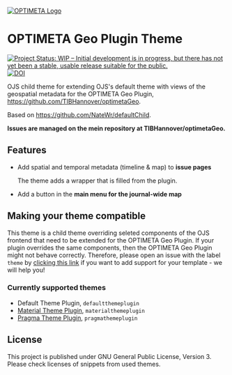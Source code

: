 [![OPTIMETA Logo](https://projects.tib.eu/fileadmin/_processed_/e/8/csm_Optimeta_Logo_web_98c26141b1.png)](https://projects.tib.eu/optimeta/en/)

# OPTIMETA Geo Plugin Theme

[![Project Status: WIP – Initial development is in progress, but there has not yet been a stable, usable release suitable for the public.](https://www.repostatus.org/badges/latest/wip.svg)](https://www.repostatus.org/#wip) [![DOI](https://zenodo.org/badge/DOI/10.5281/zenodo.8199045.svg)](https://doi.org/10.5281/zenodo.8199045)

OJS child theme for extending OJS's default theme with views of the geospatial metadata for the OPTIMETA Geo Plugin, <https://github.com/TIBHannover/optimetaGeo>.

Based on <https://github.com/NateWr/defaultChild>.

**Issues are managed on the mein repository at TIBHannover/optimetaGeo.**

## Features

- Add spatial and temporal metadata (timeline & map) to **issue pages**

  The theme adds a wrapper that is filled from the plugin.

- Add a button in the **main menu for the journal-wide map**

## Making your theme compatible

This theme is a child theme overriding seleted components of the OJS frontend that need to be extended for the OPTIMETA Geo Plugin.
If your plugin overrides the same components, then the OPTIMETA Geo Plugin might not behave correctly.
Therefore, please open an issue with the label `theme` by [clicking this link](https://github.com/TIBHannover/optimetaGeo/issues/new?labels=theme) if you want to add support for your template - we will help you!

### Currently supported themes

- Default Theme Plugin, `defaultthemeplugin`
- [Material Theme Plugin](https://github.com/madi-nuralin/material), `materialthemeplugin`
- [Pragma Theme Plugin](https://github.com/pkp/pragma), `pragmathemeplugin`

## License

This project is published under GNU General Public License, Version 3.
Please check licenses of snippets from used themes.
